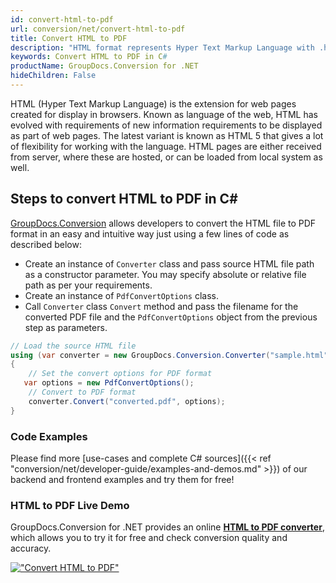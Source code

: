```yaml
---
id: convert-html-to-pdf
url: conversion/net/convert-html-to-pdf
title: Convert HTML to PDF
description: "HTML format represents Hyper Text Markup Language with .html extension. Learn how to convert HTML to PDF file programmatically in C# language using GroupDocs.Conversion for .NET library."
keywords: Convert HTML to PDF in C#
productName: GroupDocs.Conversion for .NET
hideChildren: False
---
```


HTML (Hyper Text Markup Language) is the extension for web pages created for display in browsers. Known as language of the web, HTML has evolved with requirements of new information requirements to be displayed as part of web pages. The latest variant is known as HTML 5 that gives a lot of flexibility for working with the language. HTML pages are either received from server, where these are hosted, or can be loaded from local system as well.

## Steps to convert HTML to PDF in C#

[GroupDocs.Conversion](https://products.groupdocs.com/conversion/net) allows developers to convert the HTML file to PDF format in an easy and intuitive way just using a few lines of code as described below:

* Create an instance of `Converter` class and pass source HTML file path as a constructor parameter. You may specify absolute or relative file path as per your requirements. 
* Create an instance of `PdfConvertOptions` class.
* Call `Converter` class `Convert` method and pass the filename for the converted PDF file and the `PdfConvertOptions` object from the previous step as parameters.

```csharp
// Load the source HTML file
using (var converter = new GroupDocs.Conversion.Converter("sample.html"))
{
    // Set the convert options for PDF format
   var options = new PdfConvertOptions();
    // Convert to PDF format
    converter.Convert("converted.pdf", options);
}
```

### Code Examples

Please find more [use-cases and complete C# sources]({{< ref "conversion/net/developer-guide/examples-and-demos.md" >}}) of our backend and frontend examples and try them for free!

### HTML to PDF Live Demo

GroupDocs.Conversion for .NET provides an online [**HTML to PDF converter**](https://products.groupdocs.app/conversion/html-to-pdf), which allows you to try it for free and check conversion quality and accuracy.

[!["Convert HTML to PDF"](conversion/net/images/convert-to-pdf/convert-html-to-pdf.png)](https://products.groupdocs.app/conversion/html-to-pdf)
